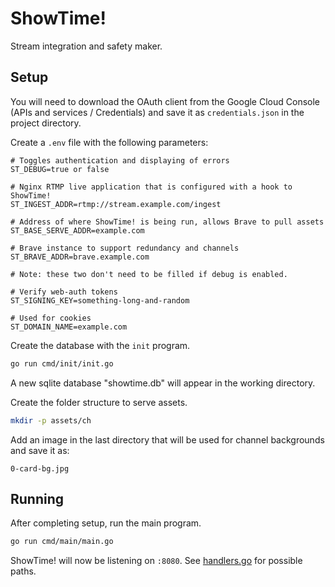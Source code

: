 # ShowTime!

Stream integration and safety maker.

## Setup

You will need to download the OAuth client from the Google Cloud Console
(APIs and services / Credentials) and save it as `credentials.json` in
the project directory.

Create a `.env` file with the following parameters:

```
# Toggles authentication and displaying of errors
ST_DEBUG=true or false

# Nginx RTMP live application that is configured with a hook to ShowTime!
ST_INGEST_ADDR=rtmp://stream.example.com/ingest

# Address of where ShowTime! is being run, allows Brave to pull assets
ST_BASE_SERVE_ADDR=example.com

# Brave instance to support redundancy and channels
ST_BRAVE_ADDR=brave.example.com

# Note: these two don't need to be filled if debug is enabled.

# Verify web-auth tokens
ST_SIGNING_KEY=something-long-and-random

# Used for cookies
ST_DOMAIN_NAME=example.com
```

Create the database with the `init` program.

```sh
go run cmd/init/init.go
```

A new sqlite database "showtime.db" will appear in the working directory.

Create the folder structure to serve assets.

```sh
mkdir -p assets/ch
```

Add an image in the last directory that will be used for channel backgrounds
and save it as:

```
0-card-bg.jpg
```

## Running

After completing setup, run the main program.

```sh
go run cmd/main/main.go
```

ShowTime! will now be listening on `:8080`. See
[handlers.go](handlers/handlers.go) for possible paths.
